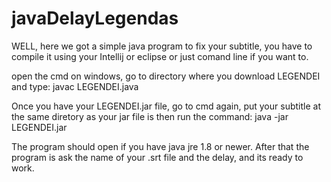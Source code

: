 # javaDelayLegendas
WELL, here we got a simple java program to fix your subtitle, you have to compile it using your Intellij or eclipse or just comand line if you want to.

open the cmd on windows, go to directory where you download LEGENDEI and type: javac LEGENDEI.java

Once you have your LEGENDEI.jar file, go to cmd again, put your subtitle at the same diretory as your jar file is then run the command:
java -jar LEGENDEI.jar

The program should open if you have java jre 1.8 or newer. After that the program is ask the name of your .srt file and the delay, and its ready to work.
